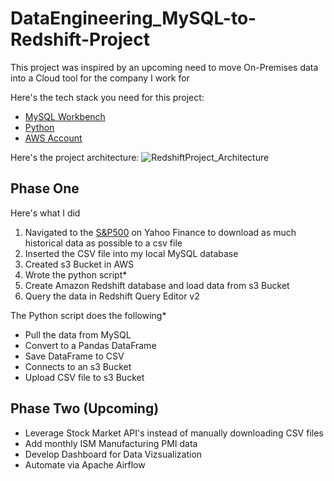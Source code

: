 # DataEngineering_MySQL-to-Redshift-Project

This project was inspired by an upcoming need to move On-Premises data into a Cloud tool for the company I work for

Here's the tech stack you need for this project:
* [MySQL Workbench](https://dev.mysql.com/downloads/workbench/)
* [Python](https://www.python.org/downloads/)
* [AWS Account](https://docs.aws.amazon.com/accounts/latest/reference/manage-acct-creating.html)


Here's the project architecture:
![RedshiftProject_Architecture](https://github.com/LoganColyer/DataEngineering_MySQL-to-Redshift-Project/assets/72894342/09c88b88-ec39-41d9-a913-23a30b3fc30e)


## Phase One
Here's what I did 

1. Navigated to the [S&P500](https://finance.yahoo.com/quote/%5EGSPC?p=%5EGSPC) on Yahoo Finance to download as much historical data as possible to a csv file
2. Inserted the CSV file into my local MySQL database
3. Created s3 Bucket in AWS
4. Wrote the python script*
5. Create Amazon Redshift database and load data from s3 Bucket
6. Query the data in Redshift Query Editor v2


The Python script does the following*
* Pull the data from MySQL
* Convert to a Pandas DataFrame 
* Save DataFrame to CSV 
* Connects to an s3 Bucket 
* Upload CSV file to s3 Bucket


## Phase Two (Upcoming)
* Leverage Stock Market API's instead of manually downloading CSV files
* Add monthly ISM Manufacturing PMI data
* Develop Dashboard for Data Vizsualization
* Automate via Apache Airflow
